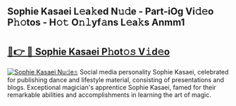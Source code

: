 ## Sophie Kasaei L𝚎a𝚔ed N𝚞𝚍e - Part-iOg Vi𝚍𝚎o P𝚑𝚘tos - H𝚘𝚝 O𝚗𝚕yf𝚊ns L𝚎a𝚔s Anmm1

# <h2><a href="http://kf607m.oniu.top/?m=Sophie+Kasaei">🔗👉 🔴 Sophie Kasaei P𝚑ot𝚘𝚜 V𝚒d𝚎o</a></h2>

[![Sophie Kasaei Nu𝚍e𝚜](https://i.imgur.com/0qMVB7G.gif)](http://kf607m.oniu.top/?m=Sophie+Kasaei)
Social media personality Sophie Kasaei, celebrated for publishing dance and lifestyle material, consisting of presentations and blogs. Exceptional magician's apprentice Sophie Kasaei, famed for their remarkable abilities and accomplishments in learning the art of magic.  
